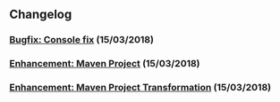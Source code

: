 ## Changelog

### [Bugfix: Console fix](!12) (15/03/2018)
### [Enhancement: Maven Project](!4) (15/03/2018)
### [Enhancement: Maven Project Transformation](!3) (15/03/2018)
